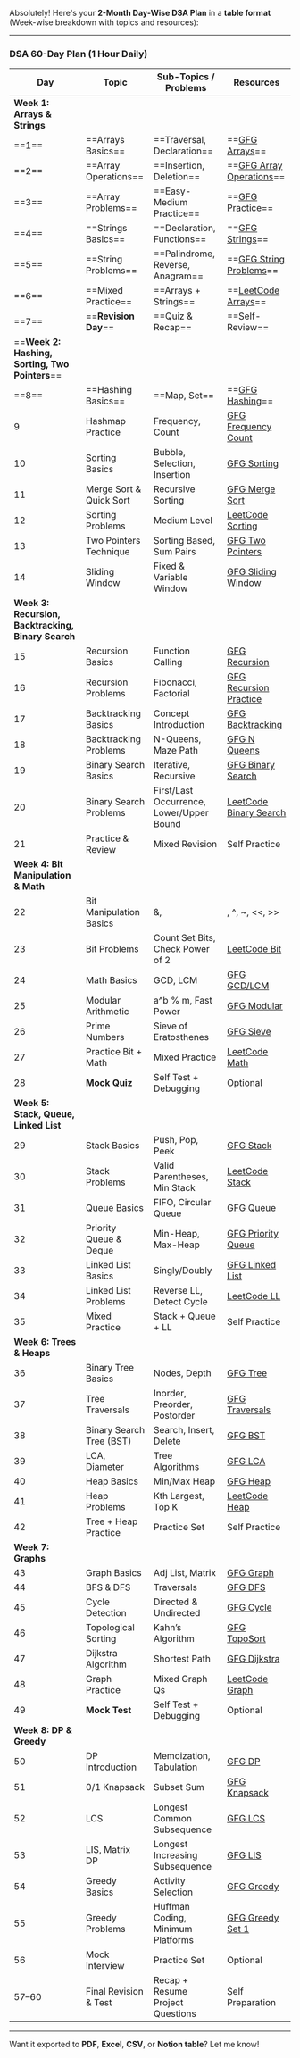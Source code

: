 Absolutely! Here's your **2-Month Day-Wise DSA Plan** in a **table format** (Week-wise breakdown with topics and resources):

---

### **DSA 60-Day Plan (1 Hour Daily)**

| **Day**                                            | **Topic**                | **Sub-Topics / Problems**                | **Resources**                                                                                                    |
| -------------------------------------------------- | ------------------------ | ---------------------------------------- | ---------------------------------------------------------------------------------------------------------------- |
| **Week 1: Arrays & Strings**                       |                          |                                          |                                                                                                                  |
| ==1==                                                  | ==Arrays Basics==            | ==Traversal, Declaration==                   | ==[GFG Arrays](https://www.geeksforgeeks.org/arrays-in-data-structure/)==                                            |
| ==2==                                                  | ==Array Operations==         | ==Insertion, Deletion==                      | ==[GFG Array Operations](https://www.geeksforgeeks.org/array-data-structure/)==                                      |
| ==3==                                                  | ==Array Problems==           | ==Easy-Medium Practice==                     | ==[GFG Practice](https://practice.geeksforgeeks.org/explore?page=1&topic=Arrays)==                                   |
| ==4==                                                  | ==Strings Basics==           | ==Declaration, Functions==                   | ==[GFG Strings](https://www.geeksforgeeks.org/cpp-strings/)==                                                        |
| ==5==                                                  | ==String Problems==          | ==Palindrome, Reverse, Anagram==             | ==[GFG String Problems](https://www.geeksforgeeks.org/string-data-structure/)==                                      |
| ==6==                                                  | ==Mixed Practice==           | ==Arrays + Strings==                         | ==[LeetCode Arrays](https://leetcode.com/tag/array/)==                                                               |
| ==7==                                                  | ==**Revision Day**==         | ==Quiz & Recap==                             | ==Self-Review==                                                                                                      |
| ==**Week 2: Hashing, Sorting, Two Pointers**==         |                          |                                          |                                                                                                                  |
| ==8==                                                  | ==Hashing Basics==           | ==Map, Set==                                 | ==[GFG Hashing](https://www.geeksforgeeks.org/hashing-data-structure/)==                                             |
| 9                                                  | Hashmap Practice         | Frequency, Count                         | [GFG Frequency Count](https://www.geeksforgeeks.org/counting-frequencies-of-array-elements/)                     |
| 10                                                 | Sorting Basics           | Bubble, Selection, Insertion             | [GFG Sorting](https://www.geeksforgeeks.org/sorting-algorithms/)                                                 |
| 11                                                 | Merge Sort & Quick Sort  | Recursive Sorting                        | [GFG Merge Sort](https://www.geeksforgeeks.org/merge-sort/)                                                      |
| 12                                                 | Sorting Problems         | Medium Level                             | [LeetCode Sorting](https://leetcode.com/tag/sorting/)                                                            |
| 13                                                 | Two Pointers Technique   | Sorting Based, Sum Pairs                 | [GFG Two Pointers](https://www.geeksforgeeks.org/two-pointers-technique/)                                        |
| 14                                                 | Sliding Window           | Fixed & Variable Window                  | [GFG Sliding Window](https://www.geeksforgeeks.org/window-sliding-technique/)                                    |
| **Week 3: Recursion, Backtracking, Binary Search** |                          |                                          |                                                                                                                  |
| 15                                                 | Recursion Basics         | Function Calling                         | [GFG Recursion](https://www.geeksforgeeks.org/introduction-to-recursion-data-structure-and-algorithm-tutorials/) |
| 16                                                 | Recursion Problems       | Fibonacci, Factorial                     | [GFG Recursion Practice](https://practice.geeksforgeeks.org/explore?page=1&category%5B%5D=Recursion)             |
| 17                                                 | Backtracking Basics      | Concept Introduction                     | [GFG Backtracking](https://www.geeksforgeeks.org/backtracking-algorithms/)                                       |
| 18                                                 | Backtracking Problems    | N-Queens, Maze Path                      | [GFG N Queens](https://www.geeksforgeeks.org/n-queen-problem-backtracking-3/)                                    |
| 19                                                 | Binary Search Basics     | Iterative, Recursive                     | [GFG Binary Search](https://www.geeksforgeeks.org/binary-search/)                                                |
| 20                                                 | Binary Search Problems   | First/Last Occurrence, Lower/Upper Bound | [LeetCode Binary Search](https://leetcode.com/tag/binary-search/)                                                |
| 21                                                 | Practice & Review        | Mixed Revision                           | Self Practice                                                                                                    |
| **Week 4: Bit Manipulation & Math**                |                          |                                          |                                                                                                                  |
| 22                                                 | Bit Manipulation Basics  | &,                                       | , ^, ~, <<, >>                                                                                                   |
| 23                                                 | Bit Problems             | Count Set Bits, Check Power of 2         | [LeetCode Bit](https://leetcode.com/tag/bit-manipulation/)                                                       |
| 24                                                 | Math Basics              | GCD, LCM                                 | [GFG GCD/LCM](https://www.geeksforgeeks.org/gcd-in-python/)                                                      |
| 25                                                 | Modular Arithmetic       | a^b % m, Fast Power                      | [GFG Modular](https://www.geeksforgeeks.org/modulo-101-python/)                                                  |
| 26                                                 | Prime Numbers            | Sieve of Eratosthenes                    | [GFG Sieve](https://www.geeksforgeeks.org/sieve-of-eratosthenes/)                                                |
| 27                                                 | Practice Bit + Math      | Mixed Practice                           | [LeetCode Math](https://leetcode.com/tag/math/)                                                                  |
| 28                                                 | **Mock Quiz**            | Self Test + Debugging                    | Optional                                                                                                         |
| **Week 5: Stack, Queue, Linked List**              |                          |                                          |                                                                                                                  |
| 29                                                 | Stack Basics             | Push, Pop, Peek                          | [GFG Stack](https://www.geeksforgeeks.org/stack-data-structure/)                                                 |
| 30                                                 | Stack Problems           | Valid Parentheses, Min Stack             | [LeetCode Stack](https://leetcode.com/tag/stack/)                                                                |
| 31                                                 | Queue Basics             | FIFO, Circular Queue                     | [GFG Queue](https://www.geeksforgeeks.org/queue-data-structure/)                                                 |
| 32                                                 | Priority Queue & Deque   | Min-Heap, Max-Heap                       | [GFG Priority Queue](https://www.geeksforgeeks.org/priority-queue-in-cpp-stl/)                                   |
| 33                                                 | Linked List Basics       | Singly/Doubly                            | [GFG Linked List](https://www.geeksforgeeks.org/data-structures/linked-list/)                                    |
| 34                                                 | Linked List Problems     | Reverse LL, Detect Cycle                 | [LeetCode LL](https://leetcode.com/tag/linked-list/)                                                             |
| 35                                                 | Mixed Practice           | Stack + Queue + LL                       | Self Practice                                                                                                    |
| **Week 6: Trees & Heaps**                          |                          |                                          |                                                                                                                  |
| 36                                                 | Binary Tree Basics       | Nodes, Depth                             | [GFG Tree](https://www.geeksforgeeks.org/binary-tree-data-structure/)                                            |
| 37                                                 | Tree Traversals          | Inorder, Preorder, Postorder             | [GFG Traversals](https://www.geeksforgeeks.org/tree-traversals-inorder-preorder-and-postorder/)                  |
| 38                                                 | Binary Search Tree (BST) | Search, Insert, Delete                   | [GFG BST](https://www.geeksforgeeks.org/binary-search-tree-data-structure/)                                      |
| 39                                                 | LCA, Diameter            | Tree Algorithms                          | [GFG LCA](https://www.geeksforgeeks.org/lowest-common-ancestor-binary-tree-set-1/)                               |
| 40                                                 | Heap Basics              | Min/Max Heap                             | [GFG Heap](https://www.geeksforgeeks.org/heap-data-structure/)                                                   |
| 41                                                 | Heap Problems            | Kth Largest, Top K                       | [LeetCode Heap](https://leetcode.com/tag/heap/)                                                                  |
| 42                                                 | Tree + Heap Practice     | Practice Set                             | Self Practice                                                                                                    |
| **Week 7: Graphs**                                 |                          |                                          |                                                                                                                  |
| 43                                                 | Graph Basics             | Adj List, Matrix                         | [GFG Graph](https://www.geeksforgeeks.org/graph-data-structure-and-algorithms/)                                  |
| 44                                                 | BFS & DFS                | Traversals                               | [GFG DFS](https://www.geeksforgeeks.org/depth-first-search-or-dfs-for-a-graph/)                                  |
| 45                                                 | Cycle Detection          | Directed & Undirected                    | [GFG Cycle](https://www.geeksforgeeks.org/detect-cycle-in-a-graph/)                                              |
| 46                                                 | Topological Sorting      | Kahn’s Algorithm                         | [GFG TopoSort](https://www.geeksforgeeks.org/topological-sorting/)                                               |
| 47                                                 | Dijkstra Algorithm       | Shortest Path                            | [GFG Dijkstra](https://www.geeksforgeeks.org/dijkstras-shortest-path-algorithm-greedy-algo-7/)                   |
| 48                                                 | Graph Practice           | Mixed Graph Qs                           | [LeetCode Graph](https://leetcode.com/tag/graph/)                                                                |
| 49                                                 | **Mock Test**            | Self Test + Debugging                    | Optional                                                                                                         |
| **Week 8: DP & Greedy**                            |                          |                                          |                                                                                                                  |
| 50                                                 | DP Introduction          | Memoization, Tabulation                  | [GFG DP](https://www.geeksforgeeks.org/dynamic-programming/)                                                     |
| 51                                                 | 0/1 Knapsack             | Subset Sum                               | [GFG Knapsack](https://www.geeksforgeeks.org/0-1-knapsack-problem-dp-10/)                                        |
| 52                                                 | LCS                      | Longest Common Subsequence               | [GFG LCS](https://www.geeksforgeeks.org/longest-common-subsequence-dp-4/)                                        |
| 53                                                 | LIS, Matrix DP           | Longest Increasing Subsequence           | [GFG LIS](https://www.geeksforgeeks.org/longest-increasing-subsequence-dp-3/)                                    |
| 54                                                 | Greedy Basics            | Activity Selection                       | [GFG Greedy](https://www.geeksforgeeks.org/greedy-algorithms/)                                                   |
| 55                                                 | Greedy Problems          | Huffman Coding, Minimum Platforms        | [GFG Greedy Set 1](https://www.geeksforgeeks.org/greedy-algorithms-set-1-activity-selection-problem/)            |
| 56                                                 | Mock Interview           | Practice Set                             | Optional                                                                                                         |
| 57–60                                              | Final Revision & Test    | Recap + Resume Project Questions         | Self Preparation                                                                                                 |

---

Want it exported to **PDF**, **Excel**, **CSV**, or **Notion table**? Let me know!